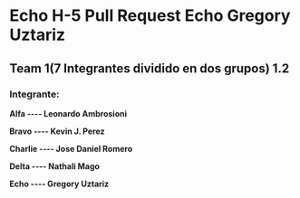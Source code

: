 # Echo H-5 Pull Request Echo Gregory Uztariz 

## Team 1(7 Integrantes dividido en dos grupos) 1.2

### Integrante:

**Alfa    ---- Leonardo Ambrosioni** 

**Bravo   ---- Kevin J. Perez**

**Charlie ---- Jose Daniel Romero**

**Delta   ---- Nathali Mago**

**Echo    ---- Gregory Uztariz**


